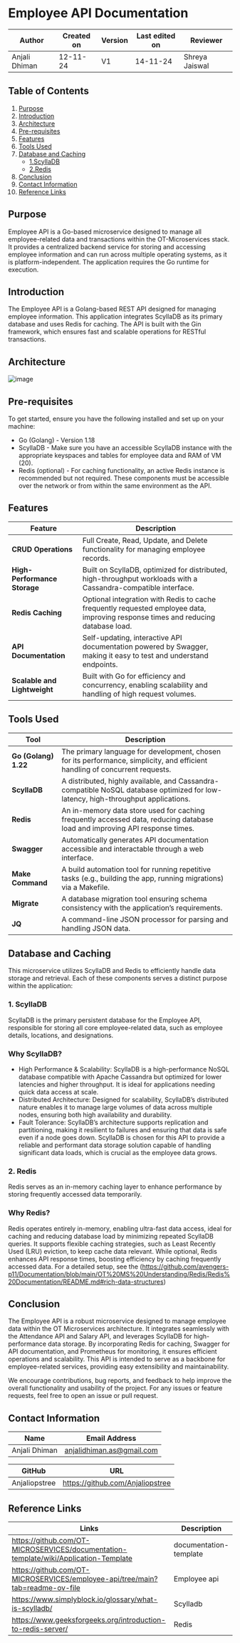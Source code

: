 # Employee API Documentation 

| **Author** | **Created on** | **Version** | **Last edited on** | **Reviewer** |
|------------|----------------|-------------------|---------------------|----------|
| Anjali Dhiman  | 12-11-24      | V1  | 14-11-24           | Shreya Jaiswal |


## Table of Contents
1. [Purpose](#purpose)
2. [Introduction](#introduction)
3. [Architecture](#architecture)
4. [Pre-requisites](#pre-requisites)
5. [Features](#features)
6. [Tools Used](#tools-used)
7. [Database and Caching](#database-and-caching)
   - [1.ScyllaDB](#1.scylladb)
   - [2.Redis](#2.redis)
8. [Conclusion](#conclusion)
9. [Contact Information](#contact-information)
10. [Reference Links](#reference-links)

## Purpose
Employee API is a Go-based microservice designed to manage all employee-related data and transactions within the OT-Microservices stack. It provides a centralized backend service for storing and accessing employee information and can run across multiple operating systems, as it is platform-independent. The application requires the Go runtime for execution.


## Introduction

The Employee API is a Golang-based REST API designed for managing employee information. This application integrates ScyllaDB as its primary database and uses Redis for caching. The API is built with the Gin framework, which ensures fast and scalable operations for RESTful transactions.


## Architecture
![image](https://github.com/user-attachments/assets/50d18e52-0e94-48d3-9db7-28ba439e819f)

## Pre-requisites
To get started, ensure you have the following installed and set up on your machine:

- Go (Golang) - Version 1.18
- ScyllaDB - Make sure you have an accessible ScyllaDB instance with the appropriate keyspaces and tables for employee data and RAM of VM (20).
- Redis (optional) - For caching functionality, an active Redis instance is recommended but not required.
These components must be accessible over the network or from within the same environment as the API.



## Features

| Feature                     | Description                                                                                          |
|-----------------------------|------------------------------------------------------------------------------------------------------|
| **CRUD Operations**         | Full Create, Read, Update, and Delete functionality for managing employee records.                  |
| **High-Performance Storage**| Built on ScyllaDB, optimized for distributed, high-throughput workloads with a Cassandra-compatible interface. |
| **Redis Caching**           | Optional integration with Redis to cache frequently requested employee data, improving response times and reducing database load. |
| **API Documentation**       | Self-updating, interactive API documentation powered by Swagger, making it easy to test and understand endpoints. |
| **Scalable and Lightweight**| Built with Go for efficiency and concurrency, enabling scalability and handling of high request volumes. |



## Tools Used

| Tool             | Description                                                                                                   |
|-------------------|---------------------------------------------------------------------------------------------------------------|
| **Go (Golang) 1.22** | The primary language for development, chosen for its performance, simplicity, and efficient handling of concurrent requests. |
| **ScyllaDB**        | A distributed, highly available, and Cassandra-compatible NoSQL database optimized for low-latency, high-throughput applications. |
| **Redis**           | An in-memory data store used for caching frequently accessed data, reducing database load and improving API response times. |
| **Swagger**         | Automatically generates API documentation accessible and interactable through a web interface.              |
| **Make Command**    | A build automation tool for running repetitive tasks (e.g., building the app, running migrations) via a Makefile. |
| **Migrate**         | A database migration tool ensuring schema consistency with the application’s requirements.                  |
| **JQ**              | A command-line JSON processor for parsing and handling JSON data.                                          |




## Database and Caching
This microservice utilizes ScyllaDB and Redis to efficiently handle data storage and retrieval. Each of these components serves a distinct purpose within the application:

### 1. ScyllaDB
ScyllaDB is the primary persistent database for the Employee API, responsible for storing all core employee-related data, such as employee details, locations, and designations.

### Why ScyllaDB?
- High Performance & Scalability: ScyllaDB is a high-performance NoSQL database compatible with Apache Cassandra but optimized for lower latencies and higher throughput. It is ideal for applications needing quick data access at scale.
- Distributed Architecture: Designed for scalability, ScyllaDB’s distributed nature enables it to manage large volumes of data across multiple nodes, ensuring both high availability and durability.
- Fault Tolerance: ScyllaDB’s architecture supports replication and partitioning, making it resilient to failures and ensuring that data is safe even if a node goes down.
ScyllaDB is chosen for this API to provide a reliable and performant data storage solution capable of handling significant data loads, which is crucial as the employee data grows.

### 2. Redis
Redis serves as an in-memory caching layer to enhance performance by storing frequently accessed data temporarily.


### Why Redis?
Redis operates entirely in-memory, enabling ultra-fast data access, ideal for caching and reducing database load by minimizing repeated ScyllaDB queries. It supports flexible caching strategies, such as Least Recently Used (LRU) eviction, to keep cache data relevant. While optional, Redis enhances API response times, boosting efficiency by caching frequently accessed data.
For a detailed setup, see the (https://github.com/avengers-p11/Documentation/blob/main/OT%20MS%20Understanding/Redis/Redis%20Documentation/README.md#rich-data-structures)

## Conclusion
The Employee API is a robust microservice designed to manage employee data within the OT Microservices architecture. It integrates seamlessly with the Attendance API and Salary API, and leverages ScyllaDB for high-performance data storage. By incorporating Redis for caching, Swagger for API documentation, and Prometheus for monitoring, it ensures efficient operations and scalability. This API is intended to serve as a backbone for employee-related services, providing easy extensibility and maintainability.

We encourage contributions, bug reports, and feedback to help improve the overall functionality and usability of the project. For any issues or feature requests, feel free to open an issue or pull request.

## Contact Information
| Name| Email Address      |
|-----|--------------------------|
| Anjali Dhiman | anjalidhiman.as@gmail.com |

| GitHub | URL |
|----------|---------|
|  Anjaliopstree  |  https://github.com/Anjaliopstree  |


## Reference Links
| Links | Description      |
|-----  |--------------------------|
| https://github.com/OT-MICROSERVICES/documentation-template/wiki/Application-Template | documentation-template |
| https://github.com/OT-MICROSERVICES/employee-api/tree/main?tab=readme-ov-file | Employee api | 
| https://www.simplyblock.io/glossary/what-is-scylladb/    | Scylladb |
| https://www.geeksforgeeks.org/introduction-to-redis-server/ | Redis |
